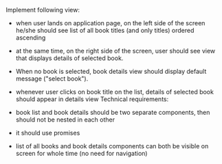 Implement following view:

- when user lands on application page, on the left side of the screen he/she should see list of all book titles (and only titles) ordered ascending
- at the same time, on the right side of the screen, user should see view that displays details of selected book.
- When no book is selected, book details view should display default message ("select book").
- whenever user clicks on book title on the list, details of selected book should appear in details view
  Technical requirements:

- book list and book details should be two separate components, then should not be nested in each other
- it should use promises
- list of all books and book details components can both be visible on screen for whole time (no need for navigation)
